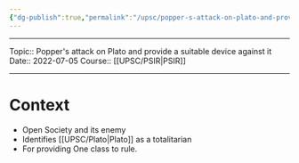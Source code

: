 ```yaml
---
{"dg-publish":true,"permalink":"/upsc/popper-s-attack-on-plato-and-provide-a-suitable-device-against-it/"}
---
```


----
Topic:: Popper's attack on Plato and provide a suitable device against it
Date:: 2022-07-05
Course:: [[UPSC/PSIR\|PSIR]] 

----

<div class="transclusion internal-embed is-loaded"><div class="markdown-embed">



# Context 
- Open Society and its enemy
- Identifies [[UPSC/Plato\|Plato]] as a totalitarian 
- For providing One class to rule. 
 

</div></div>


